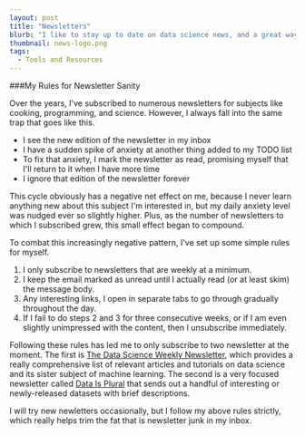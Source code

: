 ```yaml
---
layout: post
title: "Newsletters"
blurb: "I like to stay up to date on data science news, and a great way to do so is through newsletters. I have a couple of tips for managing them."
thumbnail: news-logo.png
tags: 
  - Tools and Resources
---
```


###My Rules for Newsletter Sanity

Over the years, I've subscribed to numerous newsletters for subjects like cooking, programming, and science. However, I always fall into the same trap that goes like this. 

- I see the new edition of the newsletter in my inbox
- I have a sudden spike of anxiety at another thing added to my TODO list
- To fix that anxiety, I mark the newsletter as read, promising myself that I'll return to it when I have more time
- I ignore that edition of the newsletter forever

This cycle obviously has a negative net effect on me, because I never learn anything new about this subject I'm interested in, but my daily anxiety level was nudged ever so slightly higher. Plus, as the number of newsletters to which I subscribed grew, this small effect began to compound.

To combat this increasingly negative pattern, I've set up some simple rules for myself.

1. I only subscribe to newsletters that are weekly at a minimum.
2. I keep the email marked as unread until I actually read (or at least skim) the message body.
3. Any interesting links, I open in separate tabs to go through gradually throughout the day.
4. If I fail to do steps 2 and 3 for three consecutive weeks, or if I am even slightly unimpressed with the content, then I unsubscribe immediately.

Following these rules has led me to only subscribe to two newsletter at the moment. The first is [The Data Science Weekly Newsletter](http://datascienceweekly.org), which provides a really comprehensive list of relevant articles and tutorials on data science and its sister subject of machine learning. The second is a very focused newsletter called [Data Is Plural](https://tinyletter.com/data-is-plural) that sends out a handful of interesting or newly-released datasets with brief descriptions.

I will try new newletters occasionally, but I follow my above rules strictly, which really helps trim the fat that is newsletter junk in my inbox.
